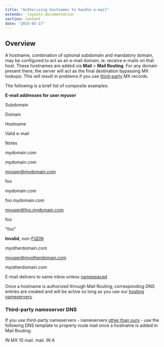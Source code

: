 ```yaml
---
title: "Authorizing hostnames to handle e-mail"
extends: _layouts.documentation
section: content
date: "2015-03-17"
---
```


## Overview

A hostname, combination of optional subdomain and mandatory domain, may be configured to act as an e-mail domain, ie. receive e-mails on that host. These hostnames are added via **Mail** > **Mail Routing**. For any domain present there, the server will act as the final destination bypassing MX lookups. This will result in problems if you use [third-party](/docs/e-mail/mail-sent-hosted-domain-not-arrive-third-party-mx-records/ "Mail sent to a hosted domain does not arrive if third-party MX records are present") MX records.

The following is a brief list of composite examples:

**E-mail addresses for user _myuser_**

Subdomain

Domain

Hostname

Valid e-mail

Notes

mydomain.com

mydomain.com

myuser@mydomain.com

foo

mydomain.com

foo.mydomain.com

myuser@foo.mydomain.com

foo

"foo"

**Invalid**, non-[FQDN](http://en.wikipedia.org/wiki/Fully_qualified_domain_name)

myotherdomain.com

myuser@myotherdomain.com

myotherdomain.com

E-mail delivers to same inbox unless [namespaced](/docs/e-mail/separating-mail-user-different-domain/ "Separating mail to same user, different domain")

Once a hostname is authorized through Mail Routing, corresponding DNS entries are created and will be active so long as you use our [hosting nameservers](/docs/dns/nameserver-settings/ "Nameserver settings").

### Third-party nameserver DNS

If you use third-party nameservers - nameservers [other than ours](/docs/dns/nameserver-settings/ "Nameserver settings") - use the following DNS template to properly route mail once a hostname is added in Mail Routing:

<hostname>      IN MX 10 mail.<hostname>
mail.<hostname> IN A  <IP address>
